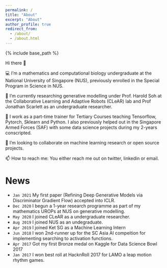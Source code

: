 ```yaml
---
permalink: /
title: "About"
excerpt: "About"
author_profile: true
redirect_from: 
  - /about/
  - /about.html
---
```


{% include base_path %}

Hi there 👋

💻 I’m a mathematics and computational biology undergraduate at the National University of Singapore (NUS), previously enrolled in the Special Program in Science in NUS.

🧠 I’m currently researching generative modelling under Prof. Harold Soh at the Collaborative Learning and Adaptive Robots (CLeAR) lab and Prof Jonathan Scarlett as an undergraduate researcher.

💼 I work as a part-time trainer for Tertiary Courses teaching Tensorflow, Pytorch, Sklearn and Python. I also previously helped out in the Singapore Armed Forces (SAF) with some data science projects during my 2-years conscripted.

👯 I’m looking to collaborate on machine learning research or open source projects.

📫 How to reach me: You either reach me out on twitter, linkedin or email.

# News

* `Jan 2021` My first paper (Refining Deep Generative Models via Discriminator Gradient Flow) accepted into ICLR.
* `Dec 2020` I begun a 1-year research programme as part of my mathematics UROPs at NUS on generative modelling.
* `May 2020` I joined CLeAR as a undergraduate researcher. 
* `Aug 2019` I joined NUS as an undegraduate. 
* `Apr 2019` I joined Ket SG as a Machine Learning Intern
* `Jun 2018` I won 2nd-runner up for the SC Asia AI compeition for implementing searching to activation functions. 
* `Apr 2017` Got my first Bronze medal on Kaggle for Data Science Bowl 2017
* `Jan 2017` I won best roll at HacknRoll 2017 for LAMO a leap motion rhythm games.
